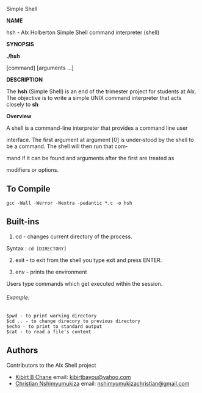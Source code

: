 
Simple Shell

**NAME**

hsh - Alx Holberton Simple Shell command interpreter (shell)


**SYNOPSIS**

**./hsh**

[command] [arguments ...]



**DESCRIPTION**

The **hsh** (Simple Shell) is an end of the trimester project for students at  Alx. The objective is to  write
a simple UNIX command interpreter that acts closely to **sh**



**Overview**

A  shell  is a command-line interpreter that provides a command line user

interface. The first argument at argument [0] is under‐stood by the shell to be a command. The shell will then run  that  com‐

mand  if  it  can be found and arguments after the first are treated as

modifiers or options.


## To Compile

    gcc -Wall -Werror -Wextra -pedantic *.c -o hsh

## Built-ins

 1. cd - changes current directory of the process.

 Syntax : `cd [DIRECTORY]`

 2. exit - to exit from the shell you type exit and press ENTER.

 3. env - prints the environment

Users type commands which get executed within the session.

###### Example:
~~~~
$pwd - to print working directory
$cd .. - to change direcory to previous directory
$echo - to print to standard output
$cat - to read a file's content

~~~~

## Authors

Contributors to the Alx Shell project

 - [Kibirt B Chane](https://github.com/Koderua) email: kibirtbayou@yahoo.com
 - [Christian Nshimyumukiza](https://github.com/Crispy-rw) email: nshimyumukizachristian@gmail.com
